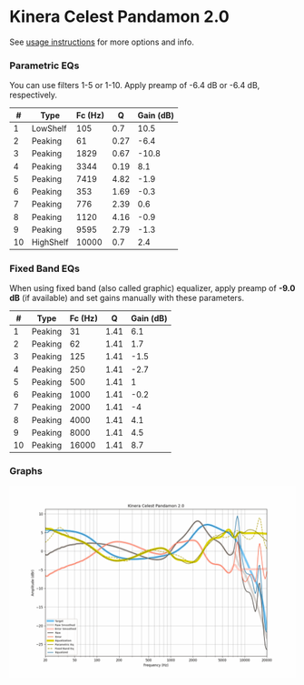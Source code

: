 # Kinera Celest Pandamon 2.0
See [usage instructions](https://github.com/jaakkopasanen/AutoEq#usage) for more options and info.

### Parametric EQs
You can use filters 1-5 or 1-10. Apply preamp of -6.4 dB or -6.4 dB, respectively.

|   # | Type      |   Fc (Hz) |    Q |   Gain (dB) |
|-----|-----------|-----------|------|-------------|
|   1 | LowShelf  |       105 | 0.7  |        10.5 |
|   2 | Peaking   |        61 | 0.27 |        -6.4 |
|   3 | Peaking   |      1829 | 0.67 |       -10.8 |
|   4 | Peaking   |      3344 | 0.19 |         8.1 |
|   5 | Peaking   |      7419 | 4.82 |        -1.9 |
|   6 | Peaking   |       353 | 1.69 |        -0.3 |
|   7 | Peaking   |       776 | 2.39 |         0.6 |
|   8 | Peaking   |      1120 | 4.16 |        -0.9 |
|   9 | Peaking   |      9595 | 2.79 |        -1.3 |
|  10 | HighShelf |     10000 | 0.7  |         2.4 |

### Fixed Band EQs
When using fixed band (also called graphic) equalizer, apply preamp of **-9.0 dB** (if available) and set gains manually with these parameters.

|   # | Type    |   Fc (Hz) |    Q |   Gain (dB) |
|-----|---------|-----------|------|-------------|
|   1 | Peaking |        31 | 1.41 |         6.1 |
|   2 | Peaking |        62 | 1.41 |         1.7 |
|   3 | Peaking |       125 | 1.41 |        -1.5 |
|   4 | Peaking |       250 | 1.41 |        -2.7 |
|   5 | Peaking |       500 | 1.41 |         1   |
|   6 | Peaking |      1000 | 1.41 |        -0.2 |
|   7 | Peaking |      2000 | 1.41 |        -4   |
|   8 | Peaking |      4000 | 1.41 |         4.1 |
|   9 | Peaking |      8000 | 1.41 |         4.5 |
|  10 | Peaking |     16000 | 1.41 |         8.7 |

### Graphs
![](./Kinera%20Celest%20Pandamon%202.0.png)
